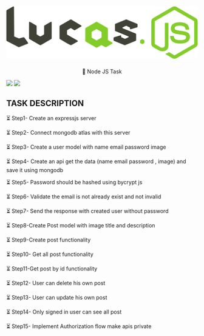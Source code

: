 <h1 align="center">
   <img src="https://github.com/Lucas-lima-unb/Node_JS_Task/blob/dca564469a6f17a65f6dbd9005d20e2fe2c9db8e/Logo_project.png">
</h1>
<p align="center">🚀 Node JS Task</p>
<p> <img src="https://img.shields.io/badge/license-MIT-blue"> <img src="https://img.shields.io/badge/npm-8.5.0-blue"></p>

<h2> TASK DESCRIPTION</h2>

<p> ⏳ Step1- Create an expressjs server </p>
<p> ⏳ Step2- Connect mongodb atlas with this server </p>
<p> ⏳ Step3- Create a user model with name email password image </p>
<p> ⏳ Step4- Create an api get the data (name email password , image) and save it using mongodb </p>
<p> ⏳ Step5- Password should be hashed using bycrypt js </p>
<p> ⏳ Step6- Validate the email is not already exist and not invalid </p>
<p> ⏳ Step7- Send the response with created user without password </p>
<p> ⏳ Step8-Create Post model with image title and description </p>
<p> ⏳ Step9-Create post functionality </p>
<p> ⏳ Step10- Get all post functionality </p>
<p> ⏳ Step11-Get post by id functionality </p>
<p> ⏳ Step12- User can delete his own post </p>
<p> ⏳ Step13- User can update his own post </p>
<p> ⏳ Step14- Only signed in user can see all post </p>
<p> ⏳ Step15- Implement Authorization flow make apis private </p>

